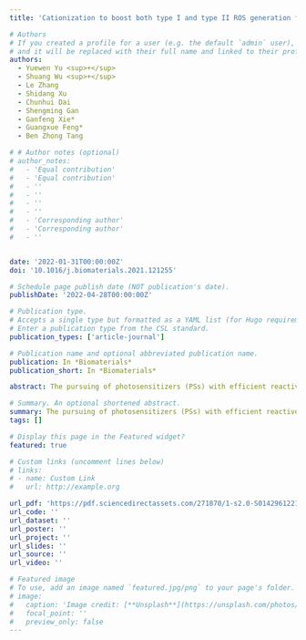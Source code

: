 ```yaml
---
title: 'Cationization to boost both type I and type II ROS generation for photodynamic therapy'

# Authors
# If you created a profile for a user (e.g. the default `admin` user), write the username (folder name) here
# and it will be replaced with their full name and linked to their profile.
authors:
  - Yuewen Yu <sup>+</sup>
  - Shuang Wu <sup>+</sup>
  - Le Zhang
  - Shidang Xu
  - Chunhui Dai
  - Shengming Gan
  - Ganfeng Xie*
  - Guangxue Feng*
  - Ben Zhong Tang

# # Author notes (optional)
# author_notes:
#   - 'Equal contribution'
#   - 'Equal contribution'
#   - ''
#   - ''
#   - ''
#   - ''
#   - 'Corresponding author'
#   - 'Corresponding author'
#   - ''


date: '2022-01-31T00:00:00Z'
doi: '10.1016/j.biomaterials.2021.121255'

# Schedule page publish date (NOT publication's date).
publishDate: '2022-04-28T00:00:00Z'

# Publication type.
# Accepts a single type but formatted as a YAML list (for Hugo requirements).
# Enter a publication type from the CSL standard.
publication_types: ['article-journal']

# Publication name and optional abbreviated publication name.
publication: In *Biomaterials*
publication_short: In *Biomaterials*

abstract: The pursuing of photosensitizers (PSs) with efficient reactive oxygen species (ROS) especially type I ROS generation in aggregate is always in high demand for photodynamic therapy (PDT) and photoimmunotherapy but remains to be a big challenge. Herein, we report a cationization molecular engineering strategy to boost both singlet oxygen and radical generation for PDT. Cationization could convert the neutral donor-acceptor (D-A) typed molecules with the dicyanoisophorone-triphenylamine core (DTPAN, DTPAPy) to their A-D-A′ typed cationic counterparts (DTPANPF6 and DTPAPyPF6). Our experiment and simulation results reveal that such cationization could enhance the aggregation-induced emission (AIE) feature, promote the intersystem crossing (ISC) processes, and increase the charge transfer and separation ability, all of which work collaboratively to promote the efficient generation of ROS especially hydroxyl and superoxide radicals in aggregates. Moreover, these cationic AIE PSs also possess specific cancer cell mitochondrial targeting capability, which could further promote the PDT efficacy both in vitro and in vivo. Therefore, we expect this delicate molecular design represents an attractive paradigm to guide the design of type I AIE PSs for the further development of PDT.

# Summary. An optional shortened abstract.
summary: The pursuing of photosensitizers (PSs) with efficient reactive oxygen species (ROS) especially type I ROS generation in aggregate is always in high demand for photodynamic therapy (PDT) and photoimmunotherapy but remains to be a big challenge. Herein, we report a cationization molecular engineering strategy to boost both singlet oxygen and radical generation for PDT. Cationization could convert the neutral donor-acceptor (D-A) typed molecules with the dicyanoisophorone-triphenylamine core (DTPAN, DTPAPy) to their A-D-A′ typed cationic counterparts (DTPANPF6 and DTPAPyPF6). Our experiment and simulation results reveal that such cationization could enhance the aggregation-induced emission (AIE) feature, promote the intersystem crossing (ISC) processes, and increase the charge transfer and separation ability, all of which work collaboratively to promote the efficient generation of ROS especially hydroxyl and superoxide radicals in aggregates. Moreover, these cationic AIE PSs also possess specific cancer cell mitochondrial targeting capability, which could further promote the PDT efficacy both in vitro and in vivo. Therefore, we expect this delicate molecular design represents an attractive paradigm to guide the design of type I AIE PSs for the further development of PDT.
tags: []

# Display this page in the Featured widget?
featured: true

# Custom links (uncomment lines below)
# links:
# - name: Custom Link
#   url: http://example.org

url_pdf: 'https://pdf.sciencedirectassets.com/271870/1-s2.0-S0142961221X00129/1-s2.0-S0142961221006128/main.pdf?X-Amz-Security-Token=IQoJb3JpZ2luX2VjEBwaCXVzLWVhc3QtMSJHMEUCIC4QofY%2BaocDgWD3DNYbY3SPzekkIp%2B0btqgWFlRmX4rAiEA60NKvuBwltvmf42HXi5IXydwP%2FhJepMSicMz9gb6a%2BsqsgUIJRAFGgwwNTkwMDM1NDY4NjUiDP5nLxmF8GN%2Bu97dqiqPBd9%2BK2idsrq5bGOiRyfyUVnmsyeX8v9x6WMO9ON3osnsJD7Ct78GNIdV6PPajrtpjVHPALXz16DWkORiNPBUmr3WRf6%2F6dL9tUzmpnYUOTOD%2Be0d2Gza0uqOAu1LON%2BT6kU75j%2FX1El6kceQ%2FmsmisnA1QpNfHElJnKF6DEasOIPAwBvhaYfNIRk47QLog9i08K8i8oJYqtec%2Bl3StqYon17QUNJ%2FPqNo424PQNgK7BaBczN4xlXEMzrgDgma%2FZc2UljXyN9EVIGUvI7KtVmauDv5wvDexqhdtNgZeltFGglKqqp2DH9wjw0D%2FBafxzAGmElp1d6iL3xs6y7MskjdNPKCO80lVqne6hMBPggryRxAjVXUOSuOA1yu1Fa3rkKlh%2BxWXlk0mJ9ftASzdMgDzqr0BG1DcFdKO6%2B7mVG8SPHzoV1P7%2FT8ytFLeg%2F3qp%2B7rhwmnCNqyQEUpC6wgS558JaxoKEpaIa%2FVSUUsHsDIUIE3S%2BC8UJvvOH2BzfJzvpdcWx1AD0XnsDFxPxeW1%2BrJIFW0S9fdiyBQqyeCy6BE%2FilIHEENBe3O%2B32cSmylzsv4UbbJ58EwHMUC%2FZonILjsrm2OjOS67ewfXH1RpqmNAyOaPnD7xXn2dmwK78UN3yNmiOaT%2F9iQl2G1jdqShQwH6BVeO68as3v30nyA4I0zYOZRQwuBR548xrJTGSs%2Buq%2B3k8kr3IF7tG5PEJJd43QLs5kkNCE7gmCxWKIuGRiXg2SlyQWHAxEQTpTBsqaeA9QGaANnKuqAbrQPJacFd0H1ZnAJYGDMMdn6XEL8%2FVHUlj7YoqSzLPgcOydxaSbl4VYNHLoFHEbmoNFc%2BVq1BidrKT974fEMTu4DWISLiKCuMwlt6FtgY6sQEsmr4ggtkOIZLQt8nqB3rR2RHVESNrQkYjodk3h2Wx%2B%2FU87SUGHldyFNf0yB7s%2FQX4870t8U5p%2BZBxw%2BffSYSW051%2B57ZFG8x8XX9N%2F2KRxXQrIPSXbK4vD8k5YDOxIpvJ0ujb%2FOSbYx%2FtKCqxoF36EoS3IsUjYW5tlghFv%2Fzdve0f2rbMYb9mKt4bRn3GMT9rfSotVta5BiPSczro4gpJVJczoAbKM2GquFzXD5U9zh4%3D&X-Amz-Algorithm=AWS4-HMAC-SHA256&X-Amz-Date=20240818T041911Z&X-Amz-SignedHeaders=host&X-Amz-Expires=300&X-Amz-Credential=ASIAQ3PHCVTY66PM6XOR%2F20240818%2Fus-east-1%2Fs3%2Faws4_request&X-Amz-Signature=6ed2021ea360282c1fea9c8b39b0765c33785ed8a8b044c9326bbb51c1d1ff63&hash=7cfadeeda1a0c3b7114725f00a3e3f92524f2451377a7c07b28df38b3d592697&host=68042c943591013ac2b2430a89b270f6af2c76d8dfd086a07176afe7c76c2c61&pii=S0142961221006128&tid=spdf-169fee3b-f6ff-4e13-bc85-dcd4191a29d6&sid=2c8d33c81b23314f640b4d91e95c14123f16gxrqa&type=client&tsoh=d3d3LnNjaWVuY2VkaXJlY3QuY29t&ua=080e5b065603510703&rr=8b4f1aaaedf007af&cc=hk&kca=eyJrZXkiOiJ6dGdGUmhsaXV2RmphRXc3aWlZYlVzRVpBMlNWemd5VWFPcU9wMTZNMDlUMVdxdk9ZYkdET2lUYzRqMFNsZ1I1VkZTZWhjVVNMdHBlTHIwZXk4Q1NieHFiUUY3TWRuTXR0MFJYWGZISHNrVWJNU2t6VU4yMXB1T3VhdUJ5MGhMVHg3WWZLelBNb3k3VnpUMUZrNlVrNmQzUFJSUWdUbkZxRDdkNjlJSkNDWFc4dFpyTyIsIml2IjoiZDgyOTQ4ZWRlNjRlMjY2MzdmNzJkMGI4M2E5MjA1NGQifQ==_1723954788895'
url_code: ''
url_dataset: ''
url_poster: ''
url_project: ''
url_slides: ''
url_source: ''
url_video: ''

# Featured image
# To use, add an image named `featured.jpg/png` to your page's folder.
# image:
#   caption: 'Image credit: [**Unsplash**](https://unsplash.com/photos/pLCdAaMFLTE)'
#   focal_point: ''
#   preview_only: false
---
```

